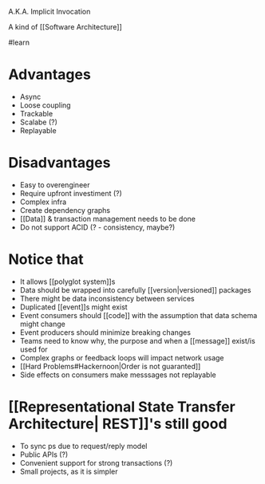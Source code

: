 A.K.A. Implicit Invocation

A kind of [[Software Architecture]]

#learn 

# Advantages

- Async
- Loose coupling
- Trackable
- Scalabe (?)
- Replayable

# Disadvantages

- Easy to overengineer
- Require upfront investiment (?)
- Complex infra
- Create dependency graphs
- [[Data]] & transaction management needs to be done
- Do not support ACID (? - consistency, maybe?)

# Notice that

- It allows [[polyglot system]]s
- Data should be wrapped into carefully [[version|versioned]] packages
- There might be data inconsistency between services
- Duplicated [[event]]s might exist
- Event consumers should [[code]] with the assumption that data schema might change
- Event producers should minimize breaking changes
- Teams need to know why, the purpose and when a [[message]] exist/is used for
- Complex graphs or feedback loops will impact network usage
- [[Hard Problems#Hackernoon|Order is not guaranted]]
- Side effects on consumers make messsages not replayable

# [[Representational State Transfer Architecture| REST]]'s still good

- To sync ps due to request/reply model
- Public APIs (?)
- Convenient support for strong transactions (?)
- Small projects, as it is simpler